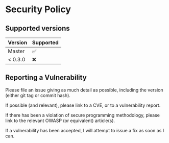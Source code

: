 <!-- -*- mode: gfm;auto-fill: t; fill-column: 78; -*- -->

# Security Policy

## Supported versions

| Version | Supported |
| ------- | --------- |
| Master  | :white_check_mark:       |
| < 0.3.0 | :x:       |

## Reporting a Vulnerability

Please file an issue giving as much detail as possible, including the
version (either git tag or commit hash).

If possible (and relevant), please link to a CVE, or to a
vulnerability report.

If there has been a violation of secure programming methodology,
please link to the relevant OWASP (or equivalent) article(s).

If a vulnerability has been accepted, I will attempt to issue a fix as
soon as I can.

